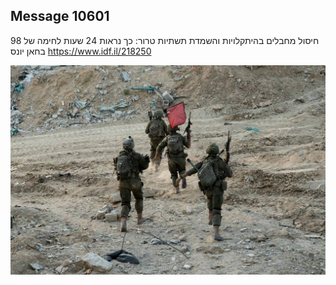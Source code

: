 ## Message 10601

חיסול מחבלים בהיתקלויות והשמדת תשתיות טרור:
כך נראות 24 שעות לחימה של 98 בחאן יונס
https://www.idf.il/218250

![Photo](./10601/10601_photo.jpg)
